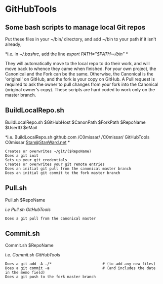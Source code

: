 # GitHubTools

## Some bash scripts to manage local Git repos

Put these files in your ~/bin/ directory, and add ~/bin to your path if it isn't already;

*i.e. in *~/.bashrc*, add the line *export PATH="$PATH:~/bin"* *

They will automatically move to the local repo to do their work, and will move back to whence they came when finished.
For your own project, the Canonical and the Fork can be the same.
Otherwise, the Canonical is the 'original' on GitHub, and the fork is your copy on GitHub.
A Pull request is required to ask the owner to pull changes from your fork into the Canonical (original owner's copy).
These scripts are hard coded to work only on the master branch.

## BuildLocalRepo.sh

BuildLocalRepo.sh $GitHubHost $CanonPath $ForkPath $RepoName $UserID $eMail

*i.e.	BuildLocalRepo.sh github.com /C0missar/ /C0missar/ GitHubTools C0missar Stan@StanWard.net *

```
Creates or overwrites ~/git/($RepoName)
Does a git init
Sets up your git credentials
Creates or overwrites your git remote entries
Does an initial git pull from the canonical master branch
Does an initial git commit to the fork master branch
```
## Pull.sh
Pull.sh $RepoName

*i.e 	Pull.sh GitHubTools*
```
Does a git pull from the canonical master
```
## Commit.sh
Commit.sh $RepoName

i.e.	*Commit.sh GitHubTools*
```
Does a git add -A ./*						# (to add any new files)
Does a git commit -a						# (and includes the date in the memo field)
Does a git push to the fork master branch
```
